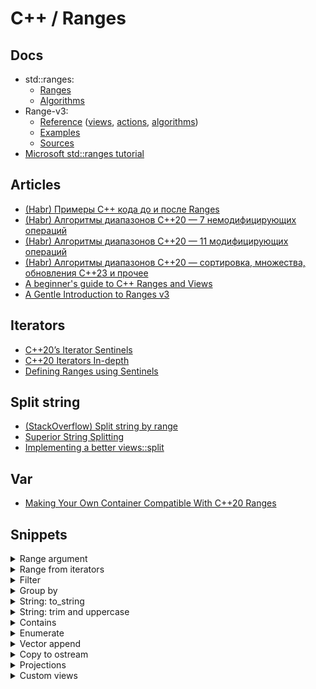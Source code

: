 # C++ / Ranges

## Docs
* std::ranges:
  * [Ranges](https://en.cppreference.com/w/cpp/ranges)
  * [Algorithms](https://en.cppreference.com/w/cpp/algorithm/ranges)
* Range-v3:
  * [Reference](https://ericniebler.github.io/range-v3/)
    ([views](https://ericniebler.github.io/range-v3/index.html#autotoc_md23),
    [actions](https://ericniebler.github.io/range-v3/index.html#autotoc_md25),
    [algorithms](https://ericniebler.github.io/range-v3/group__group-algorithms.html))
  * [Examples](https://ericniebler.github.io/range-v3/md_examples.html)
  * [Sources](https://github.com/ericniebler/range-v3/tree/master/include/range/v3)
* [Microsoft std::ranges tutorial](https://learn.microsoft.com/en-us/cpp/standard-library/ranges)

## Articles
* [(Habr) Примеры C++ кода до и после Ranges](https://habr.com/ru/companies/otus/articles/456452/)
* [(Habr) Алгоритмы диапазонов C++20 — 7 немодифицирующих операций](https://habr.com/ru/companies/skillfactory/articles/706458/)
* [(Habr) Алгоритмы диапазонов C++20 — 11 модифицирующих операций](https://habr.com/ru/companies/skillfactory/articles/707948/)
* [(Habr) Алгоритмы диапазонов C++20 — сортировка, множества, обновления C++23 и прочее](https://habr.com/ru/companies/skillfactory/articles/707946/)
* [A beginner's guide to C++ Ranges and Views](https://hannes.hauswedell.net/post/2019/11/30/range_intro/)
* [A Gentle Introduction to Ranges v3](https://www.daixtrose.de/talks/gentle-intro-to-ranges/talk/A%20Gentle%20Introduction%20to%20Ranges%20v3.pdf)

## Iterators
* [C++20’s Iterator Sentinels](https://www.foonathan.net/2020/03/iterator-sentinel/)
* [C++20 Iterators In-depth](https://hitchcock.codes/blog/cpp-iterators-in-depth)
* [Defining Ranges using Sentinels](https://www.studyplan.dev/pro-cpp/ranges-sentinels)

## Split string
* [(StackOverflow) Split string by range](https://stackoverflow.com/questions/48402558/how-to-split-a-stdstring-into-a-range-v3-of-stdstring-views)
* [Superior String Splitting](https://www.open-std.org/jtc1/sc22/wg21/docs/papers/2021/p2210r2.html)
* [Implementing a better views::split](https://brevzin.github.io/c++/2020/07/06/split-view/)

## Var
* [Making Your Own Container Compatible With C++20 Ranges](https://www.reedbeta.com/blog/ranges-compatible-containers/)

## Snippets

<details>
<summary>Range argument</summary>

```cpp
#include <range/v3/all.hpp>

void func(const auto& r);
void func(auto&& r);

void func_with_concept(const ranges::range auto& r);
void func_with_concept(ranges::range auto&& r);
```
</details>

<details>
<summary>Range from iterators</summary>

```cpp
#include <vector>
#include <range/v3/all.hpp>

std::vector<int> v{1, 2, 3};

auto rng = ranges::subrange(v.begin() + 1, v.end());
```
</details>

<details>
<summary>Filter</summary>

```cpp
#include <vector>
#include <range/v3/all.hpp>

std::vector<int> v{1, 2, 3, 4, 5, 6};

auto is_even = [](int i) { return i % 2 == 0; };

auto even_numbers = v | ranges::views::filter(is_even);
auto odd_numbers = v | ranges::views::remove_if(is_even);
```
</details>

<details>
<summary>Group by</summary>

:arrow_forward:[**Run**](https://godbolt.org/z/G977zc3G9)

```cpp
#include <iostream>
#include <vector>
#include <range/v3/all.hpp>

struct Person
{
    std::string firstname;
    std::string surname;
    int year;
};

std::ostream& operator<<(std::ostream& os, const Person& person)
{
    os << person.surname << ", " << person.firstname << " was born in " << person.year;
    return os;
}

int main()
{
    std::vector<Person> people
    {
        {"Melania", "Trump", 1970},
        {"Jared", "Kushner", 1981},
        {"Donald", "Trump", 1946},
        {"Ivana", "Trump", 1949},
    };

    ranges::sort(people, {}, &Person::surname);

    auto surname_is_equal = [](const auto& p1, const auto& p2) { return p1.surname == p2.surname; };
    auto groups = people | ranges::views::chunk_by(surname_is_equal);

    for (const auto& group : groups)
    {
        std::cout << "-------" << std::endl;
        ranges::copy(group, ranges::ostream_iterator<Person>(std::cout, "\n"));
    }
}
```
</details>

<details>
<summary>String: to_string</summary>

```cpp
#include <string>
#include <vector>
#include <range/v3/all.hpp>

std::vector<int> v{1, 2, 3};

auto rng = v | ranges::views::transform([](int i) { return std::to_string(i); });
```
</details>

<details>
<summary>String: trim and uppercase</summary>

```cpp
#include <iomanip>
#include <iostream>
#include <range/v3/all.hpp>

int main()
{
    const std::string text{"    Hello World "};

    auto res = text | ranges::views::reverse
                    | ranges::views::drop_while(::isspace)
                    | ranges::views::reverse
                    | ranges::views::drop_while(::isspace)
                    | ranges::views::transform(::toupper)
                    | ranges::to<std::string>();

    std::cout << std::quoted(text) << std::endl;
    std::cout << std::quoted(res) << std::endl;
}
```
</details>

<details>
<summary>Contains</summary>

```cpp
#include <iostream>
#include <vector>
#include <range/v3/all.hpp>

std::vector<int> v{1, 2, 3};

std::cout << std::boolalpha;

std::cout << ranges::contains(v, 2) << std::endl;
std::cout << ranges::contains(v, 999) << std::endl;
```
</details>

<details>
<summary>Enumerate</summary>

```cpp
#include <iostream>
#include <vector>
#include <range/v3/all.hpp>

std::vector<std::string> v{"A", "B", "C"};

for (const auto& [index, value] : ranges::views::enumerate(v))
    std::cout << index << ": " << value << std::endl;
```
</details>

<details>
<summary>Vector append</summary>

```cpp
#include <vector>
#include <range/v3/all.hpp>

std::vector<int> v1{1, 2, 3};
std::vector<int> v2{4, -5, 6};

v1 |= ranges::actions::push_back(v2);
v1 |= ranges::actions::push_back(v2 | ranges::views::remove_if([](int i) { return i < 0; }));
```
</details>

<details>
<summary>Copy to ostream</summary>

```cpp
#include <iostream>
#include <vector>
#include <range/v3/all.hpp>

std::vector<int> v{1, 2, 3};

// 1
std::cout << ranges::views::all(v);

// 2
ranges::copy(v, ranges::ostream_iterator<int>(std::cout, "\n"));

// 3
using T = ranges::range_value_t<decltype(v)>;
ranges::copy(v, ranges::ostream_iterator<T>(std::cout, "\n"));
```
</details>

<details>
<summary>Projections</summary>

```cpp
#include <iostream>
#include <vector>
#include <range/v3/all.hpp>

struct S
{
    std::string name;
    double a = 0.0;
    double b = 0.0;

    double area() const { return a * b; }
};

int main()
{
    std::vector<S> v
    {
        {"bbb", 1.0, 2.0},
        {"aaa", 11.0, 220.0},
        {"ccc", 12.0, 22.0}
    };

    // member
    ranges::sort(v, {}, &S::name);

    // member function
    ranges::sort(v, {}, &S::area);

    // lambda
    ranges::sort(v, {}, [](const auto& s) { return s.a; });

    ranges::for_each(v, [](const auto& s) { std::cout << s.name << std::endl; });
}
```

```cpp
#include <string>
#include <vector>
#include <range/v3/all.hpp>

std::vector<std::string> strings{"aaa", "bbbbb", "c"};

// If the range is empty, the behavior is undefined
auto max_len = ranges::max(strings, {}, &std::string::length).length();
```
</details>

<details>
<summary>Custom views</summary>

```cpp
#include <format>
#include <iostream>
#include <vector>
#include <range/v3/all.hpp>

struct Person
{
    std::string firstname;
    std::string surname;
    int year;

    std::string to_str() const
    {
        return std::format("{} {} was born in {}", surname, firstname, year);
    };
};

auto people_to_str_view()
{
    auto in_quotes = [](const std::string& s) { return std::format("\"{}\"", s); };
    return ranges::views::transform(&Person::to_str) | ranges::views::transform(in_quotes);
}

template<typename Proj>
auto people_to_str_with_tag_view(const Proj& proj)
{
    auto to_str_with_tag = [&proj](const Person& person)
    {
        auto tag = std::invoke(proj, person);
        return std::format("[{}] {}", tag, person.to_str());
    };
    return ranges::views::transform(to_str_with_tag);
}

int main()
{
    std::vector<Person> people
    {
        {"Jared", "Kushner", 1981},
        {"Donald", "Trump", 1946},
        {"Melania", "Trump", 1970},
        {"Ivana", "Trump", 1949},
    };

    for (auto&& x : people | people_to_str_view())
        std::cout << x << std::endl;

    std::cout << std::endl;

    for (auto&& x : people | people_to_str_with_tag_view(&Person::surname))
        std::cout << x << std::endl;

    std::cout << std::endl;

    for (auto&& x : people | people_to_str_with_tag_view(&Person::year))
        std::cout << x << std::endl;
}
```
</details>
